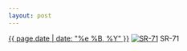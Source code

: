 ```yaml
---
layout: post
---
```


<p>
  <time><a href="/57">{{ page.date | date: "%e %B, %Y" }}</a></time>
  <a href="/57"><img src="{{ site.assets_url }}/57-640.jpg" srcset="{{ site.assets_url }}/57-1280.jpg 1280w, {{ site.assets_url }}/57-960.jpg 960w, {{ site.assets_url }}/57-640.jpg 640w, {{ site.assets_url }}/57-320.jpg 320w" sizes="(min-width: 700px) 50vw, calc(100vw - 2rem)" alt="SR-71" /></a>
  <span>SR-71</span>
</p>

